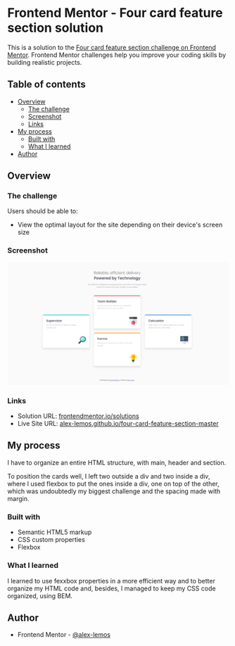 # Frontend Mentor - Four card feature section solution

This is a solution to the [Four card feature section challenge on Frontend Mentor](https://www.frontendmentor.io/challenges/four-card-feature-section-weK1eFYK). Frontend Mentor challenges help you improve your coding skills by building realistic projects. 

## Table of contents

- [Overview](#overview)
  - [The challenge](#the-challenge)
  - [Screenshot](#screenshot)
  - [Links](#links)
- [My process](#my-process)
  - [Built with](#built-with)
  - [What I learned](#what-i-learned)
- [Author](#author)

## Overview

### The challenge

Users should be able to:

- View the optimal layout for the site depending on their device's screen size

### Screenshot

![](./design/my-screenshot.png)

### Links

- Solution URL: [frontendmentor.io/solutions](https://www.frontendmentor.io/solutions/four-card-feature-section-h6GG2Rr80)
- Live Site URL: [alex-lemos.github.io/four-card-feature-section-master](https://alex-lemos.github.io/four-card-feature-section-master/)

## My process

I have to organize an entire HTML structure, with main, header and section.

To position the cards well, I left two outside a div and two inside a div, where I used flexbox to put the ones inside a div, one on top of the other, which was undoubtedly my biggest challenge and the spacing made with margin.

### Built with

- Semantic HTML5 markup
- CSS custom properties
- Flexbox

### What I learned

I learned to use fexxbox properties in a more efficient way and to better organize my HTML code and, besides, I managed to keep my CSS code organized, using BEM.


## Author

- Frontend Mentor - [@alex-lemos](https://www.frontendmentor.io/profile/alex-lemos)
